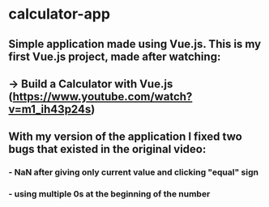 # calculator-app

## Simple application made using Vue.js. This is my first Vue.js project, made after watching:

## -> Build a Calculator with Vue.js (https://www.youtube.com/watch?v=m1_ih43p24s)

## With my version of the application I fixed two bugs that existed in the original video:

### - NaN after giving only current value and clicking "equal" sign

### - using multiple 0s at the beginning of the number
